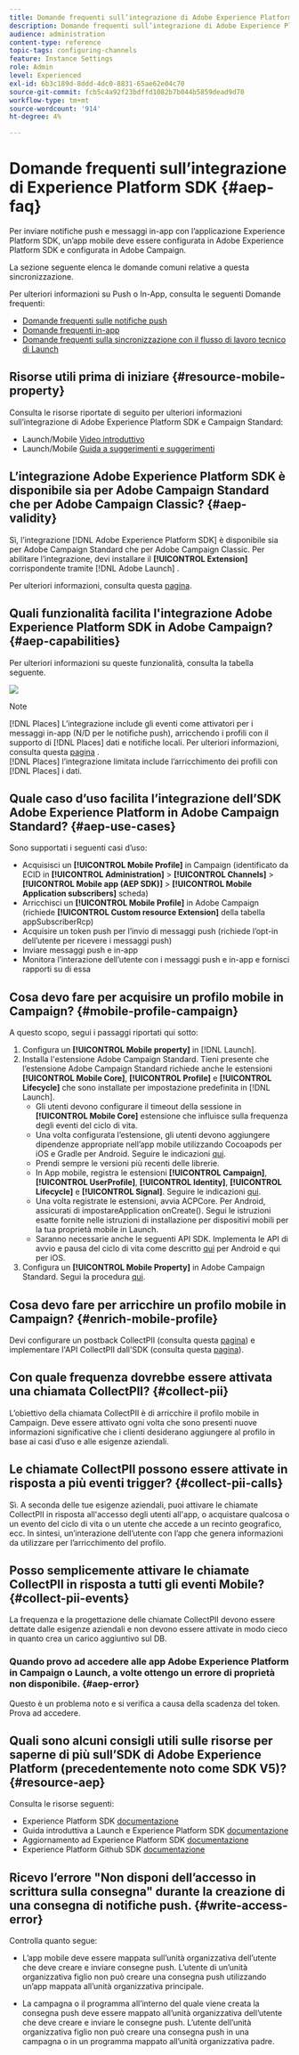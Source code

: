 ```yaml
---
title: Domande frequenti sull’integrazione di Adobe Experience Platform SDK e Adobe Campaign
description: Domande frequenti sull’integrazione di Adobe Experience Platform SDK e Adobe Campaign
audience: administration
content-type: reference
topic-tags: configuring-channels
feature: Instance Settings
role: Admin
level: Experienced
exl-id: 6b3c189d-8ddd-4dc0-8831-65ae62e04c70
source-git-commit: fcb5c4a92f23bdffd1082b7b044b5859dead9d70
workflow-type: tm+mt
source-wordcount: '914'
ht-degree: 4%

---
```


# Domande frequenti sull’integrazione di Experience Platform SDK {#aep-faq}

Per inviare notifiche push e messaggi in-app con l’applicazione Experience Platform SDK, un’app mobile deve essere configurata in Adobe Experience Platform SDK e configurata in Adobe Campaign.

La sezione seguente elenca le domande comuni relative a questa sincronizzazione.

Per ulteriori informazioni su Push o In-App, consulta le seguenti Domande frequenti:

* [Domande frequenti sulle notifiche push](../../channels/using/about-push-notifications.md#push-faq)
* [Domande frequenti in-app](../../channels/using/in-app-faq.md)
* [Domande frequenti sulla sincronizzazione con il flusso di lavoro tecnico di Launch](../../administration/using/syncwithlaunch-faq.md)

## Risorse utili prima di iniziare {#resource-mobile-property}

Consulta le risorse riportate di seguito per ulteriori informazioni sull’integrazione di Adobe Experience Platform SDK e Campaign Standard:

* Launch/Mobile [Video introduttivo](https://www.adobe.com/experience-platform/launch.html#acpl-mobile-video)
* Launch/Mobile [Guida a suggerimenti e suggerimenti](https://www.adobe.com/content/dam/www/us/en/experience-platform/launch-tag-manager/pdfs/adobe-cloud-platform-launch-tips-and-tricks-sheet.pdf)

## L’integrazione Adobe Experience Platform SDK è disponibile sia per Adobe Campaign Standard che per Adobe Campaign Classic? {#aep-validity}

Sì, l’integrazione [!DNL Adobe Experience Platform SDK] è disponibile sia per Adobe Campaign Standard che per Adobe Campaign Classic. Per abilitare l’integrazione, devi installare il **[!UICONTROL Extension]** corrispondente tramite [!DNL Adobe Launch] .

Per ulteriori informazioni, consulta questa [pagina](https://aep-sdks.gitbook.io/docs/using-mobile-extensions/adobe-campaign-standard).

## Quali funzionalità facilita l&#39;integrazione Adobe Experience Platform SDK in Adobe Campaign? {#aep-capabilities}

Per ulteriori informazioni su queste funzionalità, consulta la tabella seguente.

![](assets/faq.png)

>[!NOTE]
>
>[!DNL Places] L’integrazione include gli eventi come attivatori per i messaggi in-app (N/D per le notifiche push), arricchendo i profili con il supporto di  [!DNL Places] dati e notifiche locali. Per ulteriori informazioni, consulta questa [pagina](../../channels/using/preparing-and-sending-an-in-app-message.md) . <br>[!DNL Places] l’integrazione limitata include l’arricchimento dei profili con  [!DNL Places] i dati.

## Quale caso d’uso facilita l’integrazione dell’SDK Adobe Experience Platform in Adobe Campaign Standard? {#aep-use-cases}

Sono supportati i seguenti casi d’uso:

* Acquisisci un **[!UICONTROL Mobile Profile]** in Campaign (identificato da ECID in **[!UICONTROL Administration]** > **[!UICONTROL Channels]** > **[!UICONTROL Mobile app (AEP SDK)]** > **[!UICONTROL Mobile Application subscribers]** scheda)
* Arricchisci un **[!UICONTROL Mobile Profile]** in Adobe Campaign (richiede **[!UICONTROL Custom resource Extension]** della tabella appSubscriberRcp)
* Acquisire un token push per l’invio di messaggi push (richiede l’opt-in dell’utente per ricevere i messaggi push)
* Inviare messaggi push e in-app
* Monitora l’interazione dell’utente con i messaggi push e in-app e fornisci rapporti su di essa

## Cosa devo fare per acquisire un profilo mobile in Campaign? {#mobile-profile-campaign}

A questo scopo, segui i passaggi riportati qui sotto:

1. Configura un **[!UICONTROL Mobile property]** in [!DNL Launch].
1. Installa l&#39;estensione Adobe Campaign Standard. Tieni presente che l’estensione Adobe Campaign Standard richiede anche le estensioni **[!UICONTROL Mobile Core]**, **[!UICONTROL Profile]** e **[!UICONTROL Lifecycle]** che sono installate per impostazione predefinita in [!DNL Launch].
   * Gli utenti devono configurare il timeout della sessione in **[!UICONTROL Mobile Core]** estensione che influisce sulla frequenza degli eventi del ciclo di vita.
   * Una volta configurata l’estensione, gli utenti devono aggiungere dipendenze appropriate nell’app mobile utilizzando Cocoapods per iOS e Gradle per Android. Seguire le indicazioni [qui](https://aep-sdks.gitbook.io/docs/using-mobile-extensions/adobe-campaign-standard).
   * Prendi sempre le versioni più recenti delle librerie.
   * In App mobile, registra le estensioni **[!UICONTROL Campaign]**, **[!UICONTROL UserProfile]**, **[!UICONTROL Identity]**, **[!UICONTROL Lifecycle]** e **[!UICONTROL Signal]**. Seguire le indicazioni [qui](https://aep-sdks.gitbook.io/docs/using-mobile-extensions/adobe-campaign-standard#register-the-campaign-standard-extension-with-mobile-core).
   * Una volta registrate le estensioni, avvia ACPCore. Per Android, assicurati di impostareApplication onCreate(). Segui le istruzioni esatte fornite nelle istruzioni di installazione per dispositivi mobili per la tua proprietà mobile in Launch.
   * Saranno necessarie anche le seguenti API SDK. Implementa le API di avvio e pausa del ciclo di vita come descritto [qui](https://aep-sdks.gitbook.io/docs/using-mobile-extensions/mobile-core/lifecycle/lifecycle-extension-in-android) per Android e qui per iOS.
1. Configura un **[!UICONTROL Mobile Property]** in Adobe Campaign Standard. Segui la procedura [qui](../../administration/using/configuring-a-mobile-application.md#channel-specific-config).

## Cosa devo fare per arricchire un profilo mobile in Campaign? {#enrich-mobile-profile}

Devi configurare un postback CollectPII (consulta questa [pagina](https://helpx.adobe.com/campaign/kb/config-app-in-launch.html#PIIpostback)) e implementare l&#39;API CollectPII dall&#39;SDK (consulta questa [pagina](https://aep-sdks.gitbook.io/docs/using-mobile-extensions/mobile-core/mobile-core-api-reference#collect-pii)).

## Con quale frequenza dovrebbe essere attivata una chiamata CollectPII? {#collect-pii}

L’obiettivo della chiamata CollectPII è di arricchire il profilo mobile in Campaign. Deve essere attivato ogni volta che sono presenti nuove informazioni significative che i clienti desiderano aggiungere al profilo in base ai casi d’uso e alle esigenze aziendali.

## Le chiamate CollectPII possono essere attivate in risposta a più eventi trigger? {#collect-pii-calls}

Sì. A seconda delle tue esigenze aziendali, puoi attivare le chiamate CollectPII in risposta all&#39;accesso degli utenti all&#39;app, o acquistare qualcosa o un evento del ciclo di vita o un utente che accede a un recinto geografico, ecc. In sintesi, un’interazione dell’utente con l’app che genera informazioni da utilizzare per l’arricchimento del profilo.

## Posso semplicemente attivare le chiamate CollectPII in risposta a tutti gli eventi Mobile? {#collect-pii-events}

La frequenza e la progettazione delle chiamate CollectPII devono essere dettate dalle esigenze aziendali e non devono essere attivate in modo cieco in quanto crea un carico aggiuntivo sul DB.

### Quando provo ad accedere alle app Adobe Experience Platform in Campaign o Launch, a volte ottengo un errore di proprietà non disponibile. {#aep-error}

Questo è un problema noto e si verifica a causa della scadenza del token. Prova ad accedere.

## Quali sono alcuni consigli utili sulle risorse per saperne di più sull’SDK di Adobe Experience Platform (precedentemente noto come SDK V5)?{#resource-aep}

Consulta le risorse seguenti:

* Experience Platform SDK [documentazione](https://aep-sdks.gitbook.io/docs/)
* Guida introduttiva a Launch e Experience Platform SDK [documentazione](https://aep-sdks.gitbook.io/docs/getting-started/create-a-mobile-property)
* Aggiornamento ad Experience Platform SDK [documentazione](https://aep-sdks.gitbook.io/docs/resources/upgrading-to-aep)
* Experience Platform Github SDK [documentazione](https://github.com/Adobe-Marketing-Cloud/acp-sdks/)

## Ricevo l’errore &quot;Non disponi dell’accesso in scrittura sulla consegna&quot; durante la creazione di una consegna di notifiche push. {#write-access-error}

Controlla quanto segue:

* L’app mobile deve essere mappata sull’unità organizzativa dell’utente che deve creare e inviare consegne push. L’utente di un’unità organizzativa figlio non può creare una consegna push utilizzando un’app mappata all’unità organizzativa principale.

* La campagna o il programma all’interno del quale viene creata la consegna push deve essere mappato all’unità organizzativa dell’utente che deve creare e inviare le consegne push. L’utente dell’unità organizzativa figlio non può creare una consegna push in una campagna o in un programma mappato all’unità organizzativa padre.

